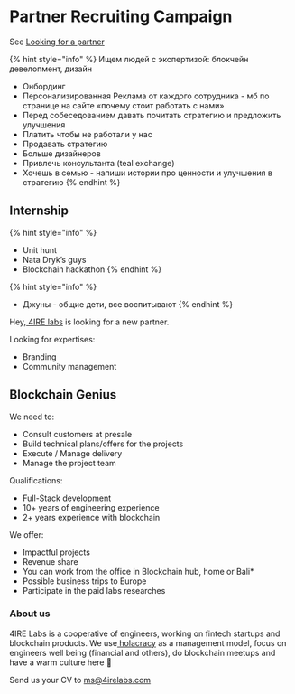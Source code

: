 # Partner Recruiting Campaign

See [Looking for a partner]()

{% hint style="info" %}
Ищем людей с экспертизой: блокчейн девелопмент, дизайн

* Онбординг
* Персонализированная Реклама от каждого сотрудника - мб по странице на сайте «почему стоит работать с нами»
* Перед собеседованием давать почитать стратегию и предложить улучшения
* Платить чтобы не работали у нас
* Продавать стратегию
* Больше дизайнеров
* Привлечь консультанта \(teal exchange\)
* Хочешь в семью - напиши истории про ценности и улучшения в стратегию
{% endhint %}

## Internship

{% hint style="info" %}
* Unit hunt
* Nata Dryk’s guys
* Blockchain hackathon
{% endhint %}

{% hint style="info" %}
* Джуны - общие дети, все воспитывают
{% endhint %}

Hey,[ 4IRE labs](https://4irelabs.com/) is looking for a new partner.

Looking for expertises:

* Branding
* Community management

## Blockchain Genius

We need to:

* Consult customers at presale
* Build technical plans/offers for the projects
* Execute / Manage delivery
* Manage the project team

Qualifications:

* Full-Stack development
* 10+ years of engineering experience
* 2+ years experience with blockchain

We offer:

* Impactful projects
* Revenue share
* You can work from the office in Blockchain hub, home or Bali\*
* Possible business trips to Europe
* Participate in the paid labs researches

### About us

4IRE Labs is a cooperative of engineers, working on fintech startups and blockchain products. We use[ holacracy](https://www.holacracy.org/) as a management model, focus on engineers well being \(financial and others\), do blockchain meetups and have a warm culture here 🙂

Send us your CV to [ms@4irelabs.com](mailto:ms@4irelabs.com)


